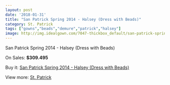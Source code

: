 ```yaml
---
layout: post
date: '2018-01-31'
title: "San Patrick Spring 2014 - Halsey (Dress with Beads)"
category: St. Patrick
tags: ["gowns","beads","demure","patrick","halsey"]
image: http://img.idealgown.com/7047-thickbox_default/san-patrick-spring-2014-halsey-dress-with-beads.jpg
---
```

San Patrick Spring 2014 - Halsey (Dress with Beads)

On Sales: **$309.495**
<a href="https://www.idealgown.com/en/st-patrick/3002-san-patrick-spring-2014-halsey-dress-with-beads.html"><amp-img layout="responsive" width="600" height="600" src="//img.idealgown.com/7047-thickbox_default/san-patrick-spring-2014-halsey-dress-with-beads.jpg" alt="San Patrick Spring 2014 - Halsey (Dress with Beads) 0" /></a>
<a href="https://www.idealgown.com/en/st-patrick/3002-san-patrick-spring-2014-halsey-dress-with-beads.html"><amp-img layout="responsive" width="600" height="600" src="//img.idealgown.com/7049-thickbox_default/san-patrick-spring-2014-halsey-dress-with-beads.jpg" alt="San Patrick Spring 2014 - Halsey (Dress with Beads) 1" /></a>
<a href="https://www.idealgown.com/en/st-patrick/3002-san-patrick-spring-2014-halsey-dress-with-beads.html"><amp-img layout="responsive" width="600" height="600" src="//img.idealgown.com/7048-thickbox_default/san-patrick-spring-2014-halsey-dress-with-beads.jpg" alt="San Patrick Spring 2014 - Halsey (Dress with Beads) 2" /></a>

Buy it: [San Patrick Spring 2014 - Halsey (Dress with Beads)](https://www.idealgown.com/en/st-patrick/3002-san-patrick-spring-2014-halsey-dress-with-beads.html "San Patrick Spring 2014 - Halsey (Dress with Beads)")

View more: [St. Patrick](https://www.idealgown.com/en/36-st-patrick "St. Patrick")